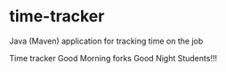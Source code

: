 # time-tracker
Java (Maven) application for tracking time on the job

Time tracker
Good Morning forks
Good Night Students!!!
